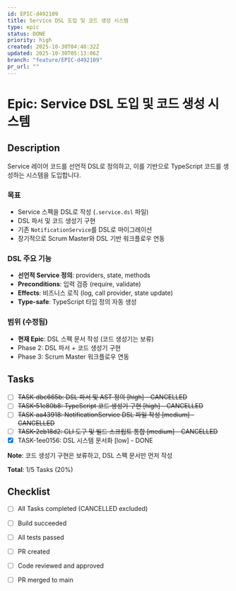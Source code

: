```yaml
---
id: EPIC-d492109
title: Service DSL 도입 및 코드 생성 시스템
type: epic
status: DONE
priority: high
created: 2025-10-30T04:48:32Z
updated: 2025-10-30T05:13:06Z
branch: "feature/EPIC-d492109"
pr_url: ""
---
```


# Epic: Service DSL 도입 및 코드 생성 시스템

## Description

Service 레이어 코드를 선언적 DSL로 정의하고, 이를 기반으로 TypeScript 코드를 생성하는 시스템을 도입합니다.

### 목표
- Service 스펙을 DSL로 작성 (`.service.dsl` 파일)
- DSL 파서 및 코드 생성기 구현
- 기존 `NotificationService`를 DSL로 마이그레이션
- 장기적으로 Scrum Master와 DSL 기반 워크플로우 연동

### DSL 주요 기능
- **선언적 Service 정의**: providers, state, methods
- **Preconditions**: 입력 검증 (require, validate)
- **Effects**: 비즈니스 로직 (log, call provider, state update)
- **Type-safe**: TypeScript 타입 정의 자동 생성

### 범위 (수정됨)
- **현재 Epic**: DSL 스펙 문서 작성 (코드 생성기는 보류)
- Phase 2: DSL 파서 + 코드 생성기 구현
- Phase 3: Scrum Master 워크플로우 연동

## Tasks

- [ ] ~~TASK-dbc665b: DSL 파서 및 AST 정의 [high] - CANCELLED~~
- [ ] ~~TASK-51e80b8: TypeScript 코드 생성기 구현 [high] - CANCELLED~~
- [ ] ~~TASK-aa43918: NotificationService DSL 파일 작성 [medium] - CANCELLED~~
- [ ] ~~TASK-2eb18d2: CLI 도구 및 빌드 스크립트 통합 [medium] - CANCELLED~~
- [x] TASK-1ee0156: DSL 시스템 문서화 [low] - DONE

**Note**: 코드 생성기 구현은 보류하고, DSL 스펙 문서만 먼저 작성

**Total**: 1/5 Tasks (20%)

## Checklist

- [ ] All Tasks completed (CANCELLED excluded)
- [ ] Build succeeded
- [ ] All tests passed
- [ ] PR created
- [ ] Code reviewed and approved
- [ ] PR merged to main

